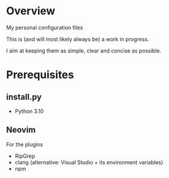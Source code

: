 # Overview
My personal configuration files

This is (and will most likely always be) a work in progress.

I aim at keeping them as simple, clear and concise as possible.

# Prerequisites

## install.py
- Python 3.10

## Neovim
For the plugins
- RipGrep
- clang (alternative: Visual Studio + its environment variables)
- npm

